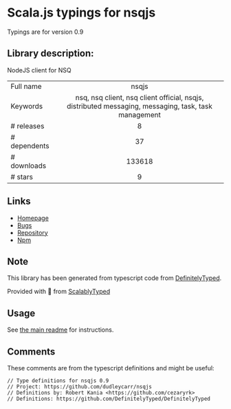 
# Scala.js typings for nsqjs

Typings are for version 0.9

## Library description:
NodeJS client for NSQ

|                    |                 |
| ------------------ | :-------------: |
| Full name          | nsqjs |
| Keywords           | nsq, nsq client, nsq client official, nsqjs, distributed messaging, messaging, task, task management |
| # releases         | 8 |
| # dependents       | 37 |
| # downloads        | 133618 |
| # stars            | 9 |

## Links
- [Homepage](https://github.com/dudleycarr/nsqjs)
- [Bugs](https://github.com/dudleycarr/nsqjs/issues)
- [Repository](https://github.com/dudleycarr/nsqjs)
- [Npm](https://www.npmjs.com/package/nsqjs)
    


## Note
This library has been generated from typescript code from [DefinitelyTyped](https://definitelytyped.org).

Provided with :purple_heart: from [ScalablyTyped](https://github.com/oyvindberg/ScalablyTyped)

## Usage
See [the main readme](../../readme.md) for instructions.

## Comments

These comments are from the typescript definitions and might be useful:
```
// Type definitions for nsqjs 0.9
// Project: https://github.com/dudleycarr/nsqjs
// Definitions by: Robert Kania <https://github.com/cezaryrk>
// Definitions: https://github.com/DefinitelyTyped/DefinitelyTyped

```

